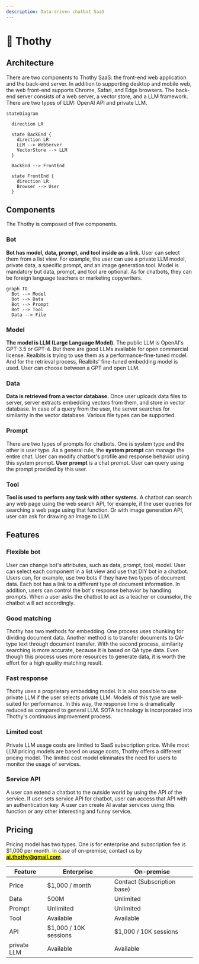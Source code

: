 ```yaml
---
description: Data-driven chatbot SaaS
---
```


# 📗 Thothy

## Architecture

There are two components to Thothy SaaS: the front-end web application and the back-end server. In addition to supporting desktop and mobile web, the web front-end supports Chrome, Safari, and Edge browsers. The back-end server consists of a web server, a vector store, and a LLM framework. There are two types of LLM: OpenAI API and private LLM.

```mermaid
stateDiagram

  direction LR

  state BackEnd {
    direction LR
    LLM --> WebServer
    VectorStore --> LLM
  }

  BackEnd --> FrontEnd

  state FrontEnd {
    direction LR
    Browser --> User
  }
```

## Components

The Thothy is composed of five components.

### Bot

**Bot has model, data, prompt, and tool inside as a link.** User can select them from a list view. For example, the user can use a private LLM model, private data, a specific prompt, and an image generation tool. Model is mandatory but data, prompt, and tool are optional. As for chatbots, they can be foreign language teachers or marketing copywriters.

```mermaid
graph TD
  Bot --> Model
  Bot --> Data
  Bot --> Prompt
  Bot --> Tool
  Data --> File
```

### Model

**The model is LLM (Large Language Model).** The public LLM is OpenAI's GPT-3.5 or GPT-4. But there are good LLMs available for open commercial license. Realbits is trying to use them as a performance-fine-tuned model. And for the retrieval process, Realbits' fine-tuned embedding model is used. User can choose between a GPT and open LLM.

### Data

**Data is retrieved from a vector database.** Once user uploads data files to server, server extracts embedding vectors from them, and store in vector database. In case of a query from the user, the server searches for similarity in the vector database. Various file types can be supported.

### Prompt

There are two types of prompts for chatbots. One is system type and the other is user type. As a general rule, the **system prompt** can manage the entire chat. User can modify chatbot's profile and response behavior using this system prompt. **User prompt** is a chat prompt. User can query using the prompt provided by this user.

### Tool

**Tool is used to perform any task with other systems.** A chatbot can search any web page using the web search API, for example, if the user queries for searching a web page using that function. Or with image generation API, user can ask for drawing an image to LLM.

## Features

### Flexible bot

User can change bot's attributes, such as data, prompt, tool, model. User can select each component in a list view and use that DIY bot in a chatbot. Users can, for example, use two bots if they have two types of document data. Each bot has a link to a different type of document information. In addition, users can control the bot's response behavior by handling prompts. When a user asks the chatbot to act as a teacher or counselor, the chatbot will act accordingly.

### Good matching

Thothy has two methods for embedding. One process uses chunking for dividing document data. Another method is to transfer documents to QA-type text through document transfer. With the second process, similarity searching is more accurate, because it is based on QA type data. Even though this process uses more resources to generate data, it is worth the effort for a high quality matching result.

### Fast response

Thothy uses a proprietary embedding model. It is also possible to use private LLM if the user selects private LLM. Models of this type are well-suited for performance. In this way, the response time is dramatically reduced as compared to general LLM. SOTA technology is incorporated into Thothy's continuous improvement process.

### Limited cost

Private LLM usage costs are limited to SaaS subscription price. While most LLM pricing models are based on usage costs, Thothy offers a different pricing model. The limited cost model eliminates the need for users to monitor the usage of services.

### Service API

A user can extend a chatbot to the outside world by using the API of the service. If user sets service API for chatbot, user can access that API with an authentication key. A user can create AI avatar services using this function or any other interesting and funny service.

## Pricing

Pricing model has two types. One is for enterprise and subscription fee is $1,000 per month. In case of on-premise, contact us by <mark style="color:blue;">**ai.thothy@gmail.com**</mark>.

| Feature     | Enterprise            | On-premise                  |
| ----------- | --------------------- | --------------------------- |
| Price       | $1,000 / month        | Contact (Subscription base) |
| Data        | 500M                  | Unlimited                   |
| Prompt      | Unlimited             | Unlimited                   |
| Tool        | Available             | Available                   |
| API         | $1,000 / 10K sessions | $1,000 / 10K sessions       |
| private LLM | Available             | Available                   |
